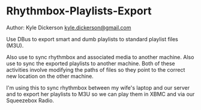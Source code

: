 Rhythmbox-Playlists-Export
==========================

Author: Kyle Dickerson <kyle.dickerson@gmail.com>

Use DBus to export smart and dumb playlists to standard playlist files (M3U).

Also use to sync rhythmbox and associated media to another machine.
Also use to sync the exported playlists to another machine.
Both of these activities involve modifying the paths of files so they point to the correct new location on the other machine.

I'm using this to sync rhythmbox between my wife's laptop and our server and to export her playlists to M3U so we can play them in XBMC and via our Squeezebox Radio.


